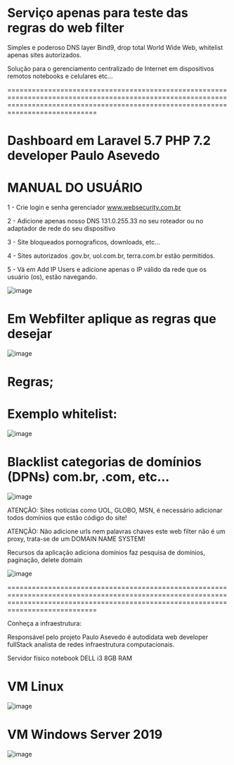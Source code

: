 #  Serviço apenas para teste das regras do web filter 


Simples e poderoso DNS layer Bind9, drop total World Wide Web, whitelist apenas sites autorizados. 

Solução para o gerenciamento centralizado de Internet em dispositivos remotos notebooks e celulares etc...   



 ========================================================================================================================================================================================

# Dashboard em Laravel 5.7 PHP 7.2 developer Paulo Asevedo 
# MANUAL DO USUÁRIO



 1 - Crie login e senha gerenciador www.websecurity.com.br  

 2 - Adicione apenas nosso DNS 131.0.255.33 no seu roteador ou no adaptador de rede do seu dispositivo   

 3 - Site bloqueados pornograficos, downloads, etc...  

 4 - Sites autorizados .gov.br, uol.com.br, terra.com.br estão permitidos.

 5 - Vá em Add IP Users e adicione apenas o IP válido da rede que os usuário (os), estão navegando.   
 
 ![image](https://user-images.githubusercontent.com/38859407/136390945-7c021c1a-9aff-49a9-b30b-45f0be19b558.png)



# Em Webfilter aplique as regras que desejar       


![image](https://user-images.githubusercontent.com/38859407/136391460-70f9dad1-99ab-4368-b78c-20b69c3bc465.png)



# Regras; 

# Exemplo whitelist:

![image](https://user-images.githubusercontent.com/38859407/113519078-63e0ad80-9560-11eb-87e7-ee227957d8f4.png)

 

# Blacklist categorias de domínios (DPNs) com.br, .com, etc... 

![image](https://user-images.githubusercontent.com/38859407/113519102-84a90300-9560-11eb-8356-6607c19035ce.png)



ATENÇÃO: Sites notícias como UOL, GLOBO, MSN, é necessário adicionar todos domínios que estão código do site! 

ATENÇÃO: Não adicione urls nem palavras chaves este web filter não é um proxy, trata-se de um DOMAIN NAME SYSTEM!  

Recursos da aplicação adiciona domínios faz pesquisa de domínios, paginação, delete domain   


![image](https://user-images.githubusercontent.com/38859407/111920983-ed788180-8a70-11eb-904e-485a79f3cfc2.png)





========================================================================================================================================================================================




Conheça a infraestrutura:  

Responsável pelo projeto Paulo Asevedo é autodidata web developer fullStack analista de redes infraestrutura computacionais.

Servidor físico notebook DELL i3 8GB RAM 
 


# VM Linux  

![image](https://user-images.githubusercontent.com/38859407/112075650-a87b4a80-8b57-11eb-9008-f4d7fe1d122a.png)
 




# VM Windows Server 2019 

![image](https://user-images.githubusercontent.com/38859407/112077149-9c44bc80-8b5a-11eb-9792-ba0a269144e1.png)










 
